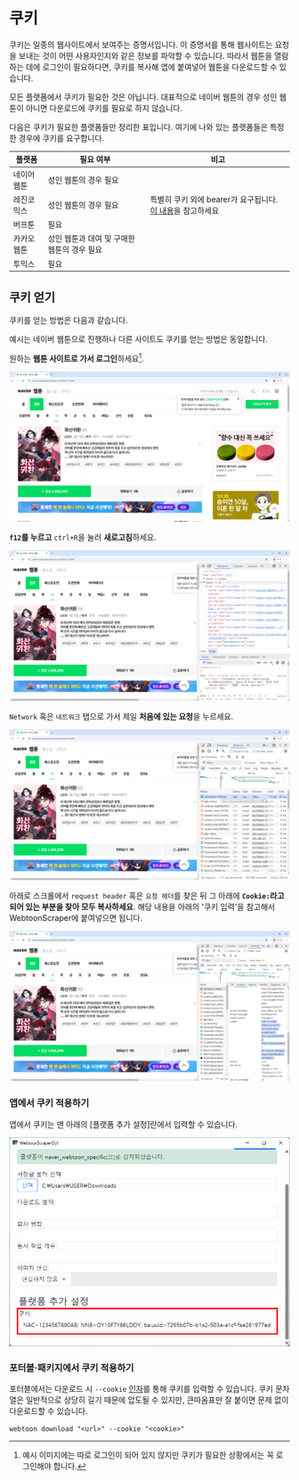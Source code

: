 # 쿠키

쿠키는 일종의 웹사이트에서 보여주는 증명서입니다.
이 증명서를 통해 웹사이트는 요청을 보내는 것이 어떤 사용자인지와 같은 정보를 파악할 수 있습니다.
따라서 웹툰을 열람하는 데에 로그인이 필요하다면, 쿠키를 복사해 앱에 붙여넣어 웹툰을 다운로드할 수 있습니다.

모든 플랫폼에서 쿠키가 필요한 것은 아닙니다.
대표적으로 네이버 웹툰의 경우 성인 웹툰이 아니면 다운로드에 쿠키를 필요로 하지 않습니다.

다음은 쿠키가 필요한 플랫폼들만 정리한 표입니다.
여기에 나와 있는 플랫폼들은 특정한 경우에 쿠키를 요구합니다.

| 플랫폼 | 필요 여부 | 비고 |
|--|--|--|
| 네이어 웹툰 | 성인 웹툰의 경우 필요 | |
| 레진코믹스 | 성인 웹툰의 경우 필요 | 특별히 쿠키 외에 bearer가 요구됩니다. [이 내용](10-platforms.md#레진코믹스-bearer)을 참고하세요 |
| 버프툰 | 필요 | |
| 카카오 웹툰 | 성인 웹툰과 대여 및 구매한 웹툰의 경우 필요 | |
| 투믹스 | 필요 | |

## 쿠키 얻기

쿠키를 얻는 방법은 다음과 같습니다.

예시는 네이버 웹툰으로 진행하나 다른 사이트도 쿠키를 얻는 방법은 동일합니다.

원하는 **웹툰 사이트로 가서 로그인**하세요[^1].

[^1]: 예시 이미지에는 따로 로그인이 되어 있지 않지만 쿠키가 필요한 상황에서는 꼭 로그인해야 합니다.

![원하는 페이지로 가서 로그인한 상황](image/cookie/cookie-0-open-website.png)

**`f12`를 누르고** `ctrl+R`을 눌러 **새로고침**하세요.

![devtool이 열려 있는 모습](image/cookie/cookie-1-open-devtools.png)

`Network` 혹은 `네트워크` 탭으로 가서 제일 **처음에 있는 요청**을 누르세요.

![첫 번째 요청을 클릭한 모습](image/cookie/cookie-2-refresh-and-find.png)

아래로 스크롤에서 `request header` 혹은 `요청 헤더`를 찾은 뒤 그 아래에 **`Cookie:`라고 되어 있는 부분을 찾아 모두 복사하세요**.
해당 내용을 아래의 '쿠키 입력'을 참고해서 WebtoonScraper에 붙여넣으면 됩니다.

![쿠키를 복사한 모습](image/cookie/cookie-3-find-cookie.png)

### 앱에서 쿠키 적용하기

앱에서 쿠키는 맨 아래의 [플랫폼 추가 설정]란에서 입력할 수 있습니다.

![cookie inserted](image/app-guide/1727108032165.png)

### 포터블·패키지에서 쿠키 적용하기

포터블에서는 다운로드 시 `--cookie` [인자](02-downloading-cli.md#추가-인자-설정)를 통해 쿠키를 입력할 수 있습니다.
쿠키 문자열은 일반적으로 상당히 길기 때문에 압도될 수 있지만, 큰따옴표만 잘 붙이면 문제 없이 다운로드할 수 있습니다.

```console
webtoon download "<url>" --cookie "<cookie>"
```
